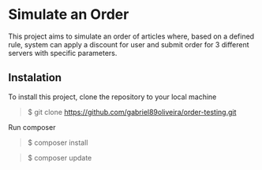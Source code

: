 # Simulate an Order

This project aims to simulate an order of articles where, based on a defined rule, system can apply a discount for user and submit order for 3 different servers with specific parameters.

## Instalation

To install this project, clone the repository to your local machine

> $ git clone https://github.com/gabriel89oliveira/order-testing.git

Run composer

> $ composer install

> $ composer update